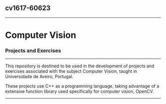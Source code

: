 ## cv1617-60623
-------------------------------------------------------------------------------
# Computer Vision
### Projects and Exercises
-------------------------------------------------------------------------------

This repository is destined to be used in the development of projects and exercises associated with the subject Computer Vision, taught in Universidade de Aveiro, Portugal.

These projects use C++ as a programming language, taking advantage of a extensive function library used specifically for computer vision, OpenCV.

-------------------------------------------------------------------------------